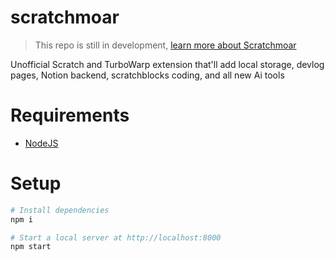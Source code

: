 # scratchmoar
> This repo is still in development, [learn more about Scratchmoar](https://zenmoar.super.site/projects/scratchmoar)

Unofficial Scratch and TurboWarp extension that'll add local storage, devlog pages, Notion backend, scratchblocks coding, and all new Ai tools

# Requirements
- [NodeJS](https://nodejs.org/en/download/)

# Setup
```bash
# Install dependencies
npm i

# Start a local server at http://localhost:8000
npm start
```